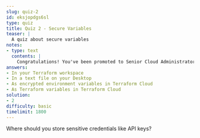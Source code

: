 ```yaml
---
slug: quiz-2
id: eksjopdgs6sl
type: quiz
title: Quiz 2 - Secure Variables
teaser: |
  A quiz about secure variables
notes:
- type: text
  contents: |
    Congratulations! You've been promoted to Senior Cloud Administrator.
answers:
- In your Terraform workspace
- In a text file on your Desktop
- As encrypted environment variables in Terraform Cloud
- As Terraform variables in Terraform Cloud
solution:
- 2
difficulty: basic
timelimit: 1800
---
```

Where should you store sensitive credentials like API keys?

